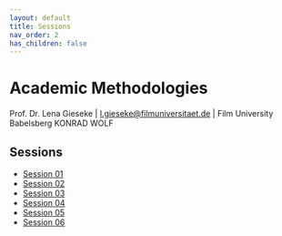 ```yaml
---
layout: default
title: Sessions
nav_order: 2
has_children: false
---
```


# Academic Methodologies

Prof. Dr. Lena Gieseke \| l.gieseke@filmuniversitaet.de \| Film University Babelsberg KONRAD WOLF

## Sessions

* [Session 01](./01_introduction/README.md)
* [Session 02](./02_questions/README.md)
* [Session 03](./03_research/README.md)
* [Session 04](./04_reasoning/README.md)
* [Session 05](./05_qualitative/README.md)
* [Session 06](./06_quantitative/README.md)
  

<!--   


* [Session 03](03_experiments/README.md)
* [Session 04](04_statistics/README.md)
* [Session 06](06_literature/README.md)
* [Session 07](07_writing/README.md)
* [Session 08](08_publishing/README.md)
* [Session 09](./09_wrapup/README.md)   
  -->
